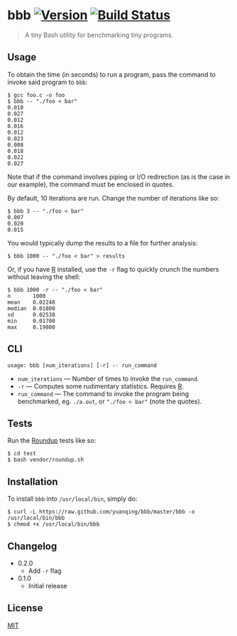 # bbb [![Version](https://img.shields.io/badge/version-v0.2.0-orange.svg?style=flat)](https://github.com/yuanqing/bbb/releases) [![Build Status](https://img.shields.io/travis/yuanqing/bbb.svg?branch=master&style=flat)](https://travis-ci.org/yuanqing/bbb)

> A tiny Bash utility for benchmarking tiny programs.

## Usage

To obtain the time (in seconds) to run a program, pass the command to invoke said program to `bbb`:

```
$ gcc foo.c -o foo
$ bbb -- "./foo < bar"
0.018
0.027
0.012
0.016
0.012
0.023
0.008
0.018
0.022
0.027
```

Note that if the command involves piping or I/O redirection (as is the case in our example), the command must be enclosed in quotes.

By default, 10 iterations are run. Change the number of iterations like so:

```
$ bbb 3 -- "./foo < bar"
0.007
0.020
0.015
```

You would typically dump the results to a file for further analysis:

```
$ bbb 1000 -- "./foo < bar" > results
```

Or, if you have [R](http://r-project.org/) installed, use the `-r` flag to quickly crunch the numbers without leaving the shell:

```
$ bbb 1000 -r -- "./foo < bar"
n       1000
mean    0.02248
median  0.01800
sd      0.02538
min     0.01700
max     0.19800
```

## CLI

```
usage: bbb [num_iterations] [-r] -- run_command
```

- `num_iterations` &mdash; Number of times to invoke the `run_command`.
- `-r` &mdash; Computes some rudimentary statistics. Requires [R](http://www.r-project.org/).
- `run_command` &mdash; The command to invoke the program being benchmarked, eg. `./a.out`, or `"./foo < bar"` (note the quotes).

## Tests

Run the [Roundup](https://github.com/bmizerany/roundup) tests like so:

```
$ cd test
$ bash vendor/roundup.sh
```

## Installation

To install `bbb` into `/usr/local/bin`, simply do:

```
$ curl -L https://raw.github.com/yuanqing/bbb/master/bbb -o /usr/local/bin/bbb
$ chmod +x /usr/local/bin/bbb
```

## Changelog

- 0.2.0
  - Add `-r` flag
- 0.1.0
  - Initial release

## License

[MIT](https://github.com/yuanqing/bbb/blob/master/LICENSE)
